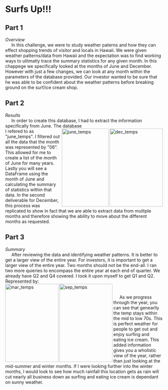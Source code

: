 # Surfs Up!!!
## Part 1
_Overview_<br>
&nbsp;&nbsp;&nbsp;&nbsp;&nbsp;In this challenge, we were to study weather paterns and how they can effect shopping trends of visitor and locals in Hawaii. We were given weather patterns/data from Hawaii and the expectation was to find working ways to ulitmatly trace the summary statistics for any given month. In this chappege we specifically looked at the months of June and December. However with just a few changes, we can look at any month within the parameters of the database provided. Our investor wanted to be sure that he was able to be confident about the weather patterns before breaking ground on the surf/ice cream shop.<db>
## Part 2<br>
_Results_<br>
&nbsp;&nbsp;&nbsp;&nbsp;&nbsp;In order to create this database, I had to extract the information specifically from June. The database <br> I refered to as <img align="right" img width="170" height="250" alt="dec_temps" src="https://user-images.githubusercontent.com/89173945/142774910-06155a8d-99cb-4973-bfcd-205172abd1f6.PNG"> <img align ="right" width="150" height="250" alt="june_temps" src="https://user-images.githubusercontent.com/89173945/142774768-7a8f18b8-75ef-42bd-a883-648dcce40c0a.PNG"> "june_temps". I filtered out all the data that the month was represented by "06". This allowed for me to create a list of the month of June for many years. Lastly you will see a DataFrame using the month of June and calculating the summary of statistics within that data. In the second deliverable for December, this process was replicated to show in fact that we are able to extract data from mulitple months and therefore showing the ability to move about the different months as requested.<br>
## Part 3<br>
  _Summary_<br>
  &nbsp;&nbsp;&nbsp;&nbsp;&nbsp;After reviewing the data and identifying weather patterns. It is better to get a larger view of the entire year. For investors, it is important to get a larger view of the entire year. Two months should not be the end-all. I ran two more quieries to encompass the entire year at each end of quarter. We already have Q2 and Q4 covered. I took it upon myself to get Q1 and Q2. Represented by:<br>
<img align="left" width="170" height="250" alt="mar_temps" src="https://user-images.githubusercontent.com/89173945/142776475-de1a8f55-d0fd-440d-971d-162f19df28b5.PNG">
<img align="left" width="170" height="250" width="152" alt="sep_temps" src="https://user-images.githubusercontent.com/89173945/142776494-b41860cb-fa4f-4b10-84ab-4a7f75a37c1b.PNG">
<br>
<br>&nbsp;&nbsp;&nbsp;&nbsp;&nbsp;As we progress through the year, you can see that genearlly the temp stays within the mid to low 70s. This is perfect weather for people to get out and enjoy surfing and eating ice cream. This added information gives you a wholistic view of the year, rather than just looking at the mid-summer and winter months. If I were looking further into the winter months, I would look to see how much rainfall this location gets as rain will cut nearly all business down as surfing and eating ice cream is dependant on sunny weather.
